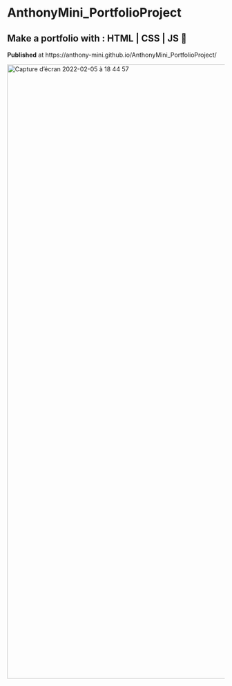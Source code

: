 # AnthonyMini_PortfolioProject
<h2 text-align="center"> Make a portfolio with : HTML | CSS | JS 📝 </h2>
<p>  <strong>Published</strong> at https://anthony-mini.github.io/AnthonyMini_PortfolioProject/  </p>

<img width="1421" alt="Capture d’écran 2022-02-05 à 18 44 57" src="https://user-images.githubusercontent.com/82963356/152652810-56429238-c866-4ce9-a1c5-431982abb12e.png">

